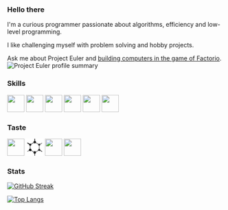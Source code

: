 ### Hello there

I'm a curious programmer passionate about algorithms, efficiency and low-level programming.

I like challenging myself with problem solving and hobby projects.

Ask me about Project Euler and [building computers in the game of Factorio](https://github.com/giodueck/factorio-computing).\
<img alt="Project Euler profile summary" src="https://projecteuler.net/profile/giodueck.png">

### Skills
<p>
  <img height="40" width="40" src="https://cdn.simpleicons.org/c/A8B9CC" />
  <img height="40" width="40" src="https://cdn.simpleicons.org/python/3776AB" />
  <img height="40" width="40" src="https://cdn.simpleicons.org/oracle/F80000" />
  <img height="40" width="40" src="https://cdn.simpleicons.org/postgresql/4169E1" />
  <img height="40" width="40" src="https://cdn.simpleicons.org/git/F05032" />
  <img height="40" width="40" src="https://cdn.simpleicons.org/linux/FCC624" />
</p>

### Taste
<p>
  <img height="40" width="40" src="https://cdn.simpleicons.org/archlinux/1793D1" />
  <img height="40" width="40" src="https://github.com/GrapheneOS/grapheneos.org/blob/main/static/favicon.svg" />
  <img height="40" width="40" src="https://cdn.simpleicons.org/neovim/57A143" />
  <img height="40" width="40" src="https://cdn.simpleicons.org/visualstudiocode/007ACC" />
</p>

### Stats
[![GitHub Streak](http://github-readme-streak-stats.herokuapp.com?user=giodueck&theme=dark&background=000000)](https://git.io/streak-stats)

[![Top Langs](https://github-readme-stats.vercel.app/api/top-langs/?username=giodueck&layout=compact&theme=vision-friendly-dark)](https://github.com/anuraghazra/github-readme-stats)
